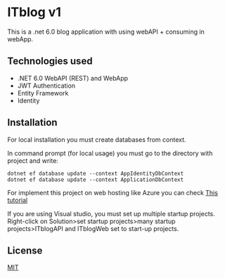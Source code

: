 # ITblog v1
This is a .net 6.0 blog application with using webAPI + consuming in webApp.


## Technologies used
- .NET 6.0 WebAPI (REST) and WebApp
- JWT Authentication
- Entity Framework
- Identity

## Installation
For local installation you must create databases from context.

In command prompt (for local usage) you must go to the directory with project and write:
```
dotnet ef database update --context AppIdentityDbContext
dotnet ef database update --context ApplicationDbContext
```
For implement this project on web hosting like Azure you can check [This tutorial](https://docs.microsoft.com/en-us/azure/app-service/tutorial-dotnetcore-sqldb-app?tabs=azure-portal%2Cvisualstudio-deploy%2Cdeploy-instructions-azure-portal%2Cazure-portal-logs%2Cazure-portal-resources)

If you are using Visual studio, you must set up multiple startup projects. 
Right-click on Solution>set startup projects>many startup projects>ITblogAPI and ITblogWeb set to start-up projects.


## License
[MIT](https://choosealicense.com/licenses/mit/)

